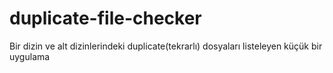 # duplicate-file-checker
Bir dizin ve alt dizinlerindeki duplicate(tekrarlı) dosyaları listeleyen küçük bir uygulama
